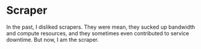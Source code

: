 Scraper
=======

In the past, I disliked scrapers.  They were mean, they sucked up bandwidth and compute resources, and they sometimes even contributed to service downtime.  But now, I am the scraper.